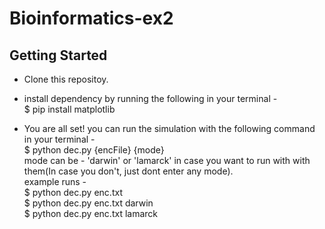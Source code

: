 # Bioinformatics-ex2

## Getting Started
- Clone this repositoy.
- install dependency by running the following in your terminal -
<br/> $ pip install matplotlib

- You are all set! you can run the simulation with the following command in your terminal - 
<br/> $ python dec.py {encFile} {mode}
<br/> mode can be - 'darwin' or 'lamarck' in case you want to run with with them(In case you don't, just dont enter any mode).
<br/> example runs -
<br/> $ python dec.py enc.txt
<br/> $ python dec.py enc.txt darwin
<br/> $ python dec.py enc.txt lamarck

